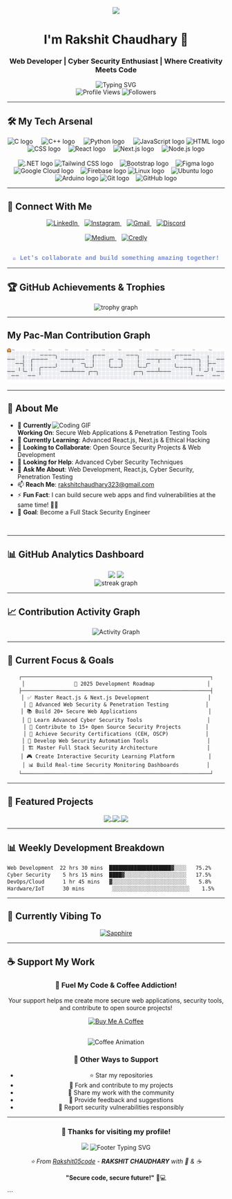 <div align="center">

<img src="https://capsule-render.vercel.app/api?type=waving&color=gradient&customColorList=6,11,20&height=180&section=header&text=Hey%20👋%20What's%20Up?&fontSize=42&fontColor=fff&animation=twinkling&fontAlignY=32"/>

</div>

<div align="center">
  
# I'm Rakshit Chaudhary 🚀
### Web Developer | Cyber Security Enthusiast | Where Creativity Meets Code

<img src="https://readme-typing-svg.herokuapp.com?font=Fira+Code&size=24&duration=2000&pause=0100&color=00D9FF&center=true&vCenter=true&multiline=true&width=800&height=100&lines=Web+Developer+%F0%9F%92%BB;Cyber+Security+Enthusiast+%F0%9F%94%90;Building+Secure+Web+Applications+%F0%9F%9A%80;Always+Learning+New+Technologies+%F0%9F%8C%9F" alt="Typing SVG" />

<br/>
<img src="https://komarev.com/ghpvc/?username=Rakshit05code&style=for-the-badge&color=00D9FF&labelColor=000000" alt="Profile Views" />
<img src="https://img.shields.io/github/followers/Rakshit05code?style=for-the-badge&color=00D9FF&labelColor=000000" alt="Followers" />

</div>

---

## 🛠️ My Tech Arsenal

<div align="center">
<img src="https://skillicons.dev/icons?i=c" height="60" alt="C logo" />
<img width="12" />
<img src="https://skillicons.dev/icons?i=cpp" height="60" alt="C++ logo" />
<img width="12" />
<img src="https://skillicons.dev/icons?i=py" height="60" alt="Python logo" />
<img width="12" />
<img src="https://skillicons.dev/icons?i=js" height="60" alt="JavaScript logo" />
<img src="https://skillicons.dev/icons?i=html" height="55" alt="HTML logo" />
<img width="10" />
<img src="https://skillicons.dev/icons?i=css" height="55" alt="CSS logo" />
<img width="10" />
<img src="https://skillicons.dev/icons?i=react" height="55" alt="React logo" />
<img width="10" />
<img src="https://skillicons.dev/icons?i=nextjs" height="55" alt="Next.js logo" />
<img width="10" />
<img src="https://skillicons.dev/icons?i=nodejs" height="55" alt="Node.js logo" />
<img width="10" />
  <br></br>
<img src="https://skillicons.dev/icons?i=dotnet" height="55" alt=".NET logo" />
<img src="https://skillicons.dev/icons?i=tailwind" height="50" alt="Tailwind CSS logo" />
<img width="8" />
<img src="https://skillicons.dev/icons?i=bootstrap" height="50" alt="Bootstrap logo" />
<img width="8" />
<img src="https://skillicons.dev/icons?i=figma" height="50" alt="Figma logo" />
<img src="https://skillicons.dev/icons?i=gcp" height="50" alt="Google Cloud logo" />
<img width="8" />
<img src="https://skillicons.dev/icons?i=firebase" height="50" alt="Firebase logo" />
<img src="https://skillicons.dev/icons?i=linux" height="50" alt="Linux logo" />
<img width="8" />
<img src="https://skillicons.dev/icons?i=ubuntu" height="50" alt="Ubuntu logo" />
<img width="8" />
<img src="https://skillicons.dev/icons?i=arduino" height="50" alt="Arduino logo" />
<img src="https://skillicons.dev/icons?i=git" height="50" alt="Git logo" />
<img width="8" />
<img src="https://skillicons.dev/icons?i=github" height="50" alt="GitHub logo" />
</div>

---
## 🤝 Connect With Me

<div align="center">

<a href="https://www.linkedin.com/in/rakshit-chaudhary-aa689531b/" target="_blank">
  <img src="https://img.shields.io/badge/LinkedIn-0077B5?style=for-the-badge&logo=linkedin&logoColor=white" alt="LinkedIn"/>
</a>
<img width="8" />
<a href="https://www.instagram.com/rakshit.rc_ary/" target="_blank">
  <img src="https://img.shields.io/badge/Instagram-E4405F?style=for-the-badge&logo=instagram&logoColor=white" alt="Instagram"/>
</a>
<img width="8" />
<a href="https://mail.google.com/mail/?view=cm&rakshitchaudhary323@gmail.com
" target="_blank">
  <img src="https://img.shields.io/badge/Gmail-D14836?style=for-the-badge&logo=gmail&logoColor=white" alt="Gmail"/>
</a>
<img width="8" />
<a href="https://github.com/rakshit.rc_ary" target="_blank">
  <img src="https://img.shields.io/badge/Discord-5865F2?style=for-the-badge&logo=discord&logoColor=white" alt="Discord"/>
</a>
<br><br>
<a href="https://medium.com/@rakshitr2005" target="_blank">
  <img src="https://img.shields.io/badge/Medium-12100E?style=for-the-badge&logo=medium&logoColor=white" alt="Medium"/>
</a>
<img width="8" />
<a href="https://www.credly.com/users/rakshit-chaudhary.457ed755/badges#credly" target="_blank">
  <img src="https://img.shields.io/badge/Credly-FF6B00?style=for-the-badge&logo=credly&logoColor=white" alt="Credly"/>
</a>
<br><br>
<p style="color: #7289DA; font-family: 'Courier New', monospace;">
  💬 <strong>Let's collaborate and build something amazing together!</strong>
</p>

</div>

---

## 🏆 GitHub Achievements & Trophies

<div align="center">

<img src="https://github-profile-trophy.vercel.app?username=Rakshit05code&theme=discord&no-frame=true&no-bg=false&margin-w=4&row=2&column=5" alt="trophy graph" />

</div>

---

##  My Pac-Man Contribution Graph

<picture>
  <source media="(prefers-color-scheme: dark)" srcset="https://raw.githubusercontent.com/Rakshit05code/Rakshit05code/output/pacman-contribution-graph-dark.svg">
  <source media="(prefers-color-scheme: light)" srcset="https://raw.githubusercontent.com/Rakshit05code/Rakshit05code/output/pacman-contribution-graph.svg">
  <img alt="Pac-Man contribution graph" src="https://raw.githubusercontent.com/Rakshit05code/Rakshit05code/output/pacman-contribution-graph.svg">
</picture>

---

## 🚀 About Me

<img align="right" alt="Coding GIF" width="400" src="https://raw.githubusercontent.com/abhisheknaiidu/abhisheknaiidu/master/code.gif">

- 🔭 **Currently Working On**: Secure Web Applications & Penetration Testing Tools
- 🌱 **Currently Learning**: Advanced React.js, Next.js & Ethical Hacking
- 👯 **Looking to Collaborate**: Open Source Security Projects & Web Development
- 🤔 **Looking for Help**: Advanced Cyber Security Techniques
- 💬 **Ask Me About**: Web Development, React.js, Cyber Security, Penetration Testing
- 📫 **Reach Me**: rakshitchaudhary323@gmail.com
- ⚡ **Fun Fact**: I can build secure web apps and find vulnerabilities at the same time! 🕵️‍♂️
- 🎯 **Goal**: Become a Full Stack Security Engineer

<br clear="right"/>

---


## 📊 GitHub Analytics Dashboard

<div align="center">
  
<img height="180em" src="https://github-readme-stats.vercel.app/api?username=Rakshit05code&show_icons=true&theme=discord&include_all_commits=true&count_private=true&hide_border=true"/>
<img height="180em" src="https://github-readme-stats.vercel.app/api/top-langs/?username=Rakshit05code&layout=compact&langs_count=10&theme=discord&hide_border=true"/>

</div>

<div align="center">
  
<img src="https://streak-stats.demolab.com?user=Rakshit05code&locale=en&mode=daily&theme=github-dark&hide_border=true&border_radius=5" height="150" alt="streak graph" />

</div>

---

## 📈 Contribution Activity Graph

<div align="center">
  
![Activity Graph](https://github-readme-activity-graph.vercel.app/graph?username=Rakshit05code&theme=discord&hide_border=true)

</div>

---

## 🎯 Current Focus & Goals

<div align="center">

```text
┌─────────────────────────────────────────────────────────────┐
│                🚀 2025 Development Roadmap                 │
├─────────────────────────────────────────────────────────────┤
│ ✅ Master React.js & Next.js Development                   │
│ 🔄 Advanced Web Security & Penetration Testing            │
│ 📚 Build 20+ Secure Web Applications                       │
│ 🎯 Learn Advanced Cyber Security Tools                     │
│ 📝 Contribute to 15+ Open Source Security Projects        │
│ 🌟 Achieve Security Certifications (CEH, OSCP)            │
│ 🔐 Develop Web Security Automation Tools                   │
│ 🏗️ Master Full Stack Security Architecture                │
│ 🎮 Create Interactive Security Learning Platform           │
│ 📊 Build Real-time Security Monitoring Dashboards         │
└─────────────────────────────────────────────────────────────┘
```

</div>

---

## 🌟 Featured Projects

<div align="center">

<a href="https://github.com/Rakshit05code/Amazon-Project">
  <img align="center" src="https://github-readme-stats.vercel.app/api/pin/?username=Rakshit05code&repo=Amazon-Project&theme=dark&show_owner=false&show_icons=true&hide_border=true" />
</a>
<a href="https://github.com/Rakshit05code/Spam-Detection-Bot">
  <img align="center" src="https://github-readme-stats.vercel.app/api/pin/?username=Rakshit05code&repo=Spam-Detection-Bot&theme=dark&show_owner=false&show_icons=true&hide_border=true" />
</a>

<a href="https://github.com/Rakshit05code/modern-form-app">
  <img align="center" src="https://github-readme-stats.vercel.app/api/pin/?username=Rakshit05code&repo=modern-form-app&theme=dark&show_owner=false&show_icons=true&hide_border=true" />
</a>

</div>

---

## 📊 Weekly Development Breakdown

```text
Web Development  22 hrs 30 mins  ████████████████████▓░░░░   75.2%
Cyber Security    5 hrs 15 mins  ████▓░░░░░░░░░░░░░░░░░░░░   17.5%
DevOps/Cloud      1 hr 45 mins   ▓░░░░░░░░░░░░░░░░░░░░░░░░    5.8%
Hardware/IoT      30 mins         ░░░░░░░░░░░░░░░░░░░░░░░░░    1.5%
```
---
## 🎵 Currently Vibing To

<div align="center">

[![Sapphire](https://th.bing.com/th/id/OIP.JcV0gTvspuxMjXJfD4tUQwHaHa?w=158&h=180&c=7&r=0&o=7&dpr=1.3&pid=1.7&rm=3)](https://open.spotify.com/track/4Q0qVhFQa7j6jRKzo3HDmP)

</div>

---

## ☕ Support My Work

<div align="center">

### 💝 Fuel My Code & Coffee Addiction!

Your support helps me create more secure web applications, security tools, and contribute to open source projects!

[![Buy Me A Coffee](https://img.shields.io/badge/Buy%20Me%20A%20Coffee-FFDD00?style=for-the-badge&logo=buy-me-a-coffee&logoColor=black)](https://buymeacoffee.com/rakshit_chaudhary)

<br/>
<img src="https://media.giphy.com/media/3oKIPnAiaMCws8nOsE/giphy.gif" width="200" alt="Coffee Animation" />

### 🌟 Other Ways to Support
- ⭐ Star my repositories
- 🍴 Fork and contribute to my projects  
- 📢 Share my work with the community
- 💬 Provide feedback and suggestions
- 🔐 Report security vulnerabilities responsibly

</div>

---

<div align="center">

### 🎊 Thanks for visiting my profile! 

<img src="https://capsule-render.vercel.app/api?type=waving&color=gradient&customColorList=6,11,20&height=100&section=footer"/>

<img src="https://readme-typing-svg.herokuapp.com?font=Fira+Code&size=18&duration=2000&pause=1000&color=7289DA&center=true&vCenter=true&width=600&lines=Thanks+for+stopping+by!+%F0%9F%91%8B;Let's+build+something+secure+together!+%F0%9F%9A%80;Stay+secure%2C+code+clean!+%F0%9F%94%90" alt="Footer Typing SVG" />

<i>⭐️ From [Rakshit05code](https://github.com/Rakshit05code) - **RAKSHIT CHAUDHARY** with 💜 & ☕</i>

**"Secure code, secure future!"** 🔐💻

</div>
```

